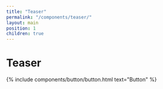 ```yaml
---
title: "Teaser"
permalink: "/components/teaser/"
layout: main
position: 1
children: true
---
```


<h1>Teaser</h1>
{% include components/button/button.html text="Button" %}